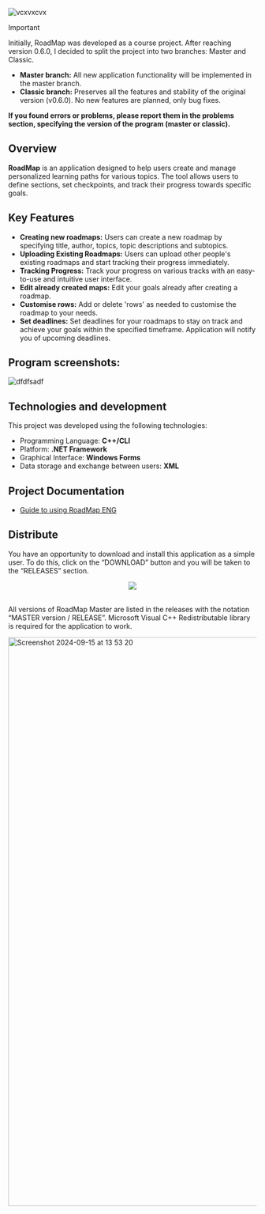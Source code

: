 ![vcxvxcvx](https://github.com/user-attachments/assets/5e295c56-7000-4c93-8152-4129122fefc9)

> [!IMPORTANT]  
> Initially, RoadMap was developed as a course project. After reaching version 0.6.0, I decided to split the project into two branches: Master and Classic.
>
>- **Master branch:** All new application functionality will be implemented in the master branch.
>- **Classic branch:** Preserves all the features and stability of the original version (v0.6.0). No new features are planned, only bug fixes.
>
>**If you found errors or problems, please report them in the problems section, specifying the version of the program (master or classic).**

## Overview
**RoadMap** is an application designed to help users create and manage personalized learning paths for various topics. The tool allows users to define sections, set checkpoints, and track their progress towards specific goals.

## Key Features
- **Creating new roadmaps:** Users can create a new roadmap by specifying title, author, topics, topic descriptions and subtopics.
- **Uploading Existing Roadmaps:** Users can upload other people's existing roadmaps and start tracking their progress immediately.
- **Tracking Progress:** Track your progress on various tracks with an easy-to-use and intuitive user interface.
- **Edit already created maps:** Edit your goals already after creating a roadmap.
- **Customise rows:** Add or delete 'rows' as needed to customise the roadmap to your needs.
- **Set deadlines:** Set deadlines for your roadmaps to stay on track and achieve your goals within the specified timeframe. Application will notify you of upcoming deadlines.

## Program screenshots:
![dfdfsadf](https://github.com/user-attachments/assets/9b8a8d56-e289-40c1-89f9-33538938d31b)

## Technologies and development
This project was developed using the following technologies:

- Programming Language: **C++/CLI**
- Platform: **.NET Framework**
- Graphical Interface: **Windows Forms**
- Data storage and exchange between users: **XML**

## Project Documentation

- [Guide to using RoadMap ENG](https://docs.google.com/document/d/18WIVZ7MZQXwQLhUQRhOcXw_eoF7L0XnLbTcjHgSCJ2Q/edit?usp=sharing)

## Distribute
You have an opportunity to download and install this application as a simple user.  To do this, click on the “DOWNLOAD” button and you will be taken to the “RELEASES” section.

<div align="center">

<a href="https://github.com/juicebucket/roadmap_project/releases">
    <img src="https://shields.io/badge/DOWNLOAD-2260ff?style=for-the-badge" data-canonical-src="https://shields.io/badge/DOWNLOAD-2260ff?style=for-the-badge" style="max-width: 100%;">
</a>

</div>
<br>

All versions of RoadMap Master are listed in the releases with the notation “MASTER version / RELEASE”. Microsoft Visual C++ Redistributable library is required for the application to work.

<img width="1151" alt="Screenshot 2024-09-15 at 13 53 20" src="https://github.com/user-attachments/assets/18c14cc3-9c76-4c22-926b-23ea01a3e1da">






